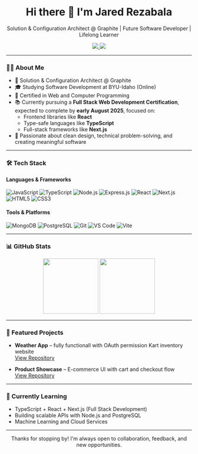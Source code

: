 <h1 align="center">Hi there 👋 I'm Jared Rezabala</h1>

<p align="center">
  Solution & Configuration Architect @ Graphite | Future Software Developer | Lifelong Learner
</p>

<p align="center">
  <a href="https://www.linkedin.com/in/jaredrezabala/" target="_blank">
    <img src="https://img.shields.io/badge/LinkedIn-0A66C2?style=for-the-badge&logo=linkedin&logoColor=white" />
  </a>
  <a href="mailto:rezabalajared@gmail.com">
    <img src="https://img.shields.io/badge/Email-D14836?style=for-the-badge&logo=gmail&logoColor=white" />
  </a>
</p>

---

### 🧑‍💻 About Me

- 💼 Solution & Configuration Architect @ Graphite  
- 🎓 Studying Software Development at BYU-Idaho (Online)  
- 🧾 Certified in Web and Computer Programming  
- 📚 Currently pursuing a **Full Stack Web Development Certification**, expected to complete by **early August 2025**, focused on:  
  - Frontend libraries like **React**  
  - Type-safe languages like **TypeScript**  
  - Full-stack frameworks like **Next.js**  
- 🧠 Passionate about clean design, technical problem-solving, and creating meaningful software

---

### 🛠 Tech Stack

#### Languages & Frameworks
![JavaScript](https://img.shields.io/badge/-JavaScript-black?style=flat-square&logo=javascript)
![TypeScript](https://img.shields.io/badge/-TypeScript-3178C6?style=flat-square&logo=typescript&logoColor=white)
![Node.js](https://img.shields.io/badge/-Node.js-339933?style=flat-square&logo=node.js&logoColor=white)
![Express.js](https://img.shields.io/badge/-Express.js-black?style=flat-square&logo=express)
![React](https://img.shields.io/badge/-React-61DAFB?style=flat-square&logo=react)
![Next.js](https://img.shields.io/badge/-Next.js-black?style=flat-square&logo=next.js)
![HTML5](https://img.shields.io/badge/-HTML5-E34F26?style=flat-square&logo=html5)
![CSS3](https://img.shields.io/badge/-CSS3-1572B6?style=flat-square&logo=css3)

#### Tools & Platforms
![MongoDB](https://img.shields.io/badge/-MongoDB-4EA94B?style=flat-square&logo=mongodb)
![PostgreSQL](https://img.shields.io/badge/-PostgreSQL-336791?style=flat-square&logo=postgresql)
![Git](https://img.shields.io/badge/-Git-F05032?style=flat-square&logo=git)
![VS Code](https://img.shields.io/badge/-VS%20Code-007ACC?style=flat-square&logo=visual-studio-code)
![Vite](https://img.shields.io/badge/-Vite-646CFF?style=flat-square&logo=vite&logoColor=white)

---

### 📊 GitHub Stats

<p align="center">
  <img src="https://github-readme-stats.vercel.app/api?username=jaredrezabala&show_icons=true&theme=github_dark&hide_border=true" height="150" />
  <img src="https://github-readme-stats.vercel.app/api/top-langs/?username=jaredrezabala&layout=compact&theme=github_dark&hide_border=true" height="150" />
</p>

---

### 🚀 Featured Projects

- **Weather App** – fully functionall with OAuth permission Kart inventory website  
  [View Repository](https://github.com/jaredrezabala/CSE340)

- **Product Showcase** – E-commerce UI with cart and checkout flow  
  [View Repository](https://github.com/jaredrezabala/WDD-330)

---

### 🌱 Currently Learning

- TypeScript + React + Next.js (Full Stack Development)
- Building scalable APIs with Node.js and PostgreSQL
- Machine Learning and Cloud Services

---

<p align="center">
  Thanks for stopping by! I'm always open to collaboration, feedback, and new opportunities.
</p>
